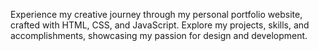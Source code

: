 Experience my creative journey through my personal portfolio website, crafted with HTML, CSS, and JavaScript. Explore my projects, skills, and accomplishments, showcasing my passion for design and development.
